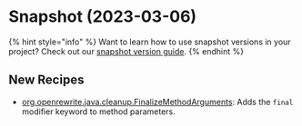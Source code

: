 # Snapshot (2023-03-06)

{% hint style="info" %}
Want to learn how to use snapshot versions in your project? Check out our [snapshot version guide](/reference/snapshot-instructions.md).
{% endhint %}

## New Recipes
* [org.openrewrite.java.cleanup.FinalizeMethodArguments](https://docs.openrewrite.org/reference/recipes/java/cleanup/finalizemethodarguments): Adds the `final` modifier keyword to method parameters. 

